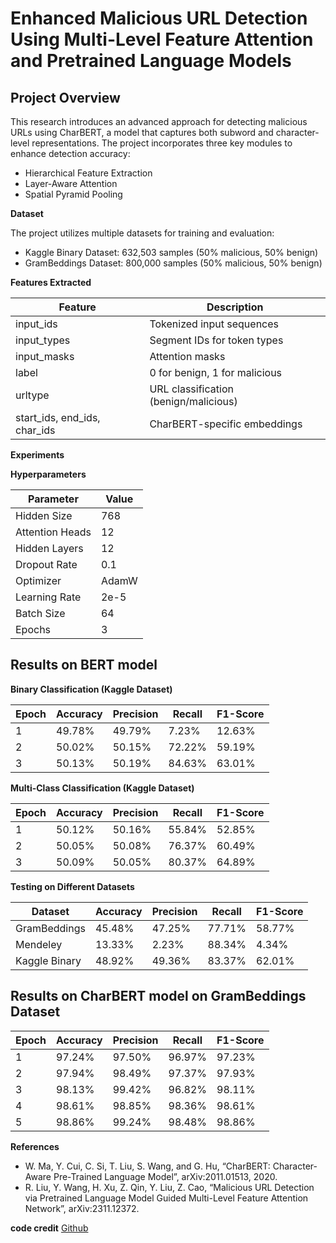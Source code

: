# Enhanced Malicious URL Detection Using Multi-Level Feature Attention and Pretrained Language Models

## Project Overview
This research introduces an advanced approach for detecting malicious URLs using CharBERT, a model that captures both subword and character-level representations. The project incorporates three key modules to enhance detection accuracy:
  - Hierarchical Feature Extraction
  - Layer-Aware Attention
  - Spatial Pyramid Pooling

**Dataset**

The project utilizes multiple datasets for training and evaluation:

  - Kaggle Binary Dataset: 632,503 samples (50% malicious, 50% benign)
  - GramBeddings Dataset: 800,000 samples (50% malicious, 50% benign)

**Features Extracted**

| Feature | Description |
| ------- | ----------- |
| input_ids | Tokenized input sequences |
| input_types | Segment IDs for token types |
| input_masks | Attention masks |
| label | 0 for benign, 1 for malicious |
| urltype | URL classification (benign/malicious) |
| start_ids, end_ids, char_ids | CharBERT-specific embeddings |

**Experiments**

**Hyperparameters**

| Parameter | Value |
| --------- | ----- |
| Hidden Size | 768 |
| Attention Heads | 12 |
| Hidden Layers | 12 |
| Dropout Rate | 0.1 |
| Optimizer | AdamW |
| Learning Rate | 2e-5 |
| Batch Size | 64 |
| Epochs | 3 |

## Results on BERT model

**Binary Classification (Kaggle Dataset)**

| Epoch | Accuracy | Precision | Recall | F1-Score |
| ----- | -------- | --------- | ------ | -------- |
| 1 | 49.78% | 49.79% | 7.23% | 12.63% |
| 2 | 50.02% | 50.15% | 72.22% | 59.19% |
| 3 | 50.13% | 50.19% | 84.63% | 63.01% | 

**Multi-Class Classification (Kaggle Dataset)**

| Epoch | Accuracy | Precision | Recall | F1-Score |
| ----- | -------- | --------- | ------ | -------- |
| 1 | 50.12% | 50.16% | 55.84% | 52.85% |
| 2 | 50.05% | 50.08% | 76.37% | 60.49% |
| 3 | 50.09% | 50.05% | 80.37% | 64.89% |

**Testing on Different Datasets**

| Dataset | Accuracy | Precision | Recall | F1-Score |
| ------- | -------- | --------- | ------ | -------- |
| GramBeddings | 45.48% | 47.25% | 77.71% | 58.77% |
| Mendeley | 13.33% | 2.23% | 88.34% | 4.34% |
| Kaggle Binary | 48.92% | 49.36% | 83.37% | 62.01% |

## Results on CharBERT model on GramBeddings Dataset

| Epoch | Accuracy | Precision | Recall | F1-Score |
| ----- | -------- | --------- | ------ | -------- |
| 1 | 97.24% | 97.50% | 96.97% | 97.23% |
| 2 | 97.94% | 98.49% | 97.37% | 97.93% |
| 3 | 98.13% | 99.42% | 96.82% | 98.11% |
| 4 | 98.61% | 98.85% | 98.36% | 98.61% |
| 5 | 98.86% | 99.24% | 98.48% | 98.86% |

**References**

  - W. Ma, Y. Cui, C. Si, T. Liu, S. Wang, and G. Hu, “CharBERT: Character-Aware Pre-Trained Language Model”, arXiv:2011.01513, 2020.
  - R. Liu, Y. Wang, H. Xu, Z. Qin, Y. Liu, Z. Cao, “Malicious URL Detection via Pretrained Language Model Guided Multi-Level Feature Attention Network”, arXiv:2311.12372.

**code credit**
[Github](https://github.com/Alixyvtte/Malicious-URL-Detection-PMANet)
  

